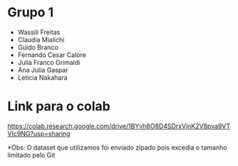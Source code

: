 # Grupo 1 
- Wassili Freitas
- Claudia Mialichi
- Guido Branco
- Fernando Cesar Calore
- Julia Franco Grimaldi
- Ana Julia Gaspar
- Leticia Nakahara
# Link para o colab
https://colab.research.google.com/drive/1BYvh8O8D4SDrxVjnK2V8pva9VTVIc9NG?usp=sharing

*Obs: O dataset que utilizamos foi enviado zipado pois excedia o tamanho limitado pelo Git